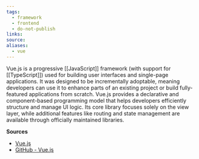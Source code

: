 ```yaml
---
tags:
  - framework
  - frontend
  - do-not-publish
links:
source:
aliases:
  - vue
---
```

Vue.js is a progressive [[JavaScript]] framework (with support for [[TypeScript]]) used for building user interfaces and single-page applications. It was designed to be incrementally adoptable, meaning developers can use it to enhance parts of an existing project or build fully-featured applications from scratch. Vue.js provides a declarative and component-based programming model that helps developers efficiently structure and manage UI logic. Its core library focuses solely on the view layer, while additional features like routing and state management are available through officially maintained libraries.

**Sources**
- [Vue.js](https://vuejs.org/)
- [GitHub - Vue.js](https://github.com/vuejs)
